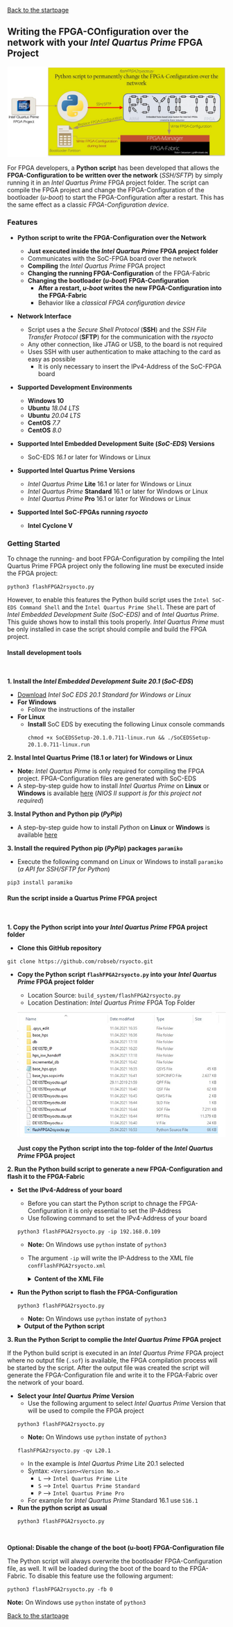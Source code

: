 [Back to the startpage](https://github.com/robseb/rsyocto)


## Writing the FPGA-COnfiguration over the network with your *Intel Quartus Prime* FPGA Project


![Alt text](flashFPGASymbol.jpg?raw=true "Symbol Python script")
<br>


For FPGA developers, a **Python script** has been developed that allows the **FPGA-Configuration to be written over the network** (*SSH/SFTP*) by simply running it in an *Intel Quartus Prime* FPGA project folder. The script can compile the FPGA project and change the FPGA-Configuration of the bootloader (*u-boot*) to start the FPGA-Configuration after a restart. This has the same effect as a classic *FPGA-Configuration device*. 

### Features

* **Python script to write the FPGA-Configuration over the Network**
    * **Just executed inside the *Intel Quartus Prime* FPGA project folder**
    * Communicates with the SoC-FPGA board over the network
    * **Compiling** the *Intel Quartus Prime* FPGA project 
    * **Changing the running FPGA-Configuration** of the FPGA-Fabric
    * **Changing the bootloader (*u-boot*) FPGA-Configuration**
        * **After a restart, *u-boot* writes the new FPGA-Configuration into the FPGA-Fabric** 
        * Behavior like a *classical FPGA configuration device*
* **Network Interface**
    * Script uses a the *Secure Shell Protocol* (**SSH**) and the *SSH File Transfer Protocol* (**SFTP**) for the communication with the *rsyocto*
    * Any other connection, like JTAG or USB, to the board is not required
    * Uses SSH with user authentication to make attaching to the card as easy as possible 
        * It is only necessary to insert the IPv4-Address of the SoC-FPGA board

* **Supported Development Environments**
    * **Windows 10**
    * **Ubuntu** *18.04 LTS*
    * **Ubuntu** *20.04 LTS*
    * **CentOS** *7.7*
    * **CentOS** *8.0*
* **Supported Intel Embedded Development Suite (*SoC-EDS*) Versions**
    * SoC-EDS *16.1* or later for Windows or Linux
* **Supported Intel Quartus Prime Versions**
    * *Intel Quartus Prime* **Lite** 16.1 or later for Windows or Linux
    * *Intel Quartus Prime* **Standard** 16.1 or later for Windows or Linux    
    * *Intel Quartus Prime* **Pro** 16.1 or later for Windows or Linux 
* **Supported Intel SoC-FPGAs running *rsyocto***
    * **Intel Cyclone V**

### Getting Started 

To chnage the running- and boot FPGA-Configuration by compiling the Intel Quartus Prime FPGA project only the following line must be executed inside the FPGA project: 
````shell
python3 flashFPGA2rsyocto.py
````

However, to enable this features  the Python build script uses the `Intel SoC-EDS Command Shell` and the `Intel Quartus Prime Shell`. 
These are part of *Intel Embedded Development Suite (*SoC-EDS*)* and of *Intel Quartus Prime*. This guide shows how to install this tools properly.
*Intel Quartus Prime* must be only installed in case the script should compile and build the FPGA project. 

#### Install development tools
<br>

**1. Install the *Intel Embedded Development Suite 20.1* (*SoC-EDS*)**

* [Download](https://fpgasoftware.intel.com/soceds/20.1/?edition=standard&platform=windows&download_manager=direct) *Intel SoC EDS 20.1 Standard for Windows or Linux*
* **For Windows**
    * Follow the instructions of the installer 
* **For Linux**
    * **Install** SoC EDS by executing the following Linux console commands
        ````shell
        chmod +x SoCEDSSetup-20.1.0.711-linux.run && ./SoCEDSSetup-20.1.0.711-linux.run
        ````

**2. Instal Intel Quartus Prime (18.1 or later) for Windows or Linux**

* **Note:** *Intel Quartus Pirme* is only required for compiling the FPGA project. FPGA-Configuration files are generated with SoC-EDS 
*   A step-by-step guide how to install *Intel Quartus Prime* on **Linux** or **Windows** is available [here](https://github.com/robseb/NIOSII_EclipseCompProject#i-installment-of-intel-quartus-prime-191-and-201-with-nios-ii-support) (*NIOS II support is for this project not required*)

**3. Instal Python and Python pip (*PyPip*)**

*  A step-by-step guide how to install *Python* on **Linux** or **Windows** is available [here](https://github.com/robseb/NIOSII_EclipseCompProject#i-installment-of-intel-quartus-prime-191-and-201-with-nios-ii-support)


**3. Install the required Python pip (*PyPip*) packages `paramiko`**

* Execute the following command on Linux or Windows to install `paramiko` (*a API for SSH/SFTP for Python*)
````shell
pip3 install paramiko
````

#### Run the script inside a Quartus Prime FPGA project
<br>

**1. Copy the Python script into your *Intel Quartus Prime* FPGA project folder**

* **Clone this GitHub repository**
````shell
git clone https://github.com/robseb/rsyocto.git
````

* **Copy the Python script `flashFPGA2rsyocto.py` into your *Intel Quartus Prime* FPGA project folder**
    * Location Source: `build_system/flashFPGA2rsyocto.py`
    * Location Destination: *Intel Quartus Prime* FPGA Top Folder

    ![Alt text](flashFPGAQuartus.jpg?raw=true "Symbol Python script")
    
    **Just copy the Python script into the top-folder of the *Intel Quartus Prime* FPGA project**


**2. Run the Python build script to generate a new FPGA-Configuration and flash it to the FPGA-Fabric**

* **Set the IPv4-Address of your board**
    * Before you can start the Python script to chnage the FPGA-Configuration it is only essential to set the IP-Address
    * Use following command to set the IPv4-Address of your board
    ````shell
    python3 flashFPGA2rsyocto.py -ip 192.168.0.109 
    ````
    * **Note:** On Windows use `python` instate of `python3`
    * The argument `-ip` will write the IP-Address to the XML file `confFlashFPGA2rsyocto.xml`
        <details>
            <summary><strong>Content of the XML File</strong></summary>
            <a name="Pos0"></a>

        ````xml
        <?xml version="1.0" encoding = "UTF-8" ?>
        <!-- Used by the Python script "flashFPGA2rsyocto.py" -->
        <!-- to store the settings of the used development board -->
        <!-- Description: -->
        <!-- item "board"  The Settings for the baord (Only one item allowed) -->
        <!-- L "set_ip"        => The IPv4 Address of the board -->
        <!-- L "set_user"      => The Linux User name of the board  -->
        <!-- L "set_password"  => The Linux User password of the board  -->
        <!-- L "set_flashBoot" => Enable or Disable of the writing of the u-boot bootloader FPGA-Configuration file -->
        <!--    L "Y"  => Enable | "N" => Disable  -->
        <!-- set_quartus_prime_ver Intel Quartus Prime Version to use <Version><Version No> -->
        <!--    L -> Quartus Prime Lite      (e.g. L16.1)  -->
        <!--    S -> Quartus Prime Standard  (e.g. S18.1)  -->
        <!--    P -> Quartus Prime Pro       (e.g. P20.1)  --> 
        <FlashFPGA2Linux>
            <board set_ip="192.168.0.109" set_user="root" set_pw="eit" set_flashBoot="Y" set_quartus_prime_ver="L20.1" />
        </FlashFPGA2Linux>
        ````
        </details>

* **Run the Python script to flash the FPGA-Configuration**
    ````shell
    python3 flashFPGA2rsyocto.py
    ````
    * **Note:** On Windows use `python` instate of `python3`
    <details>
    <summary><strong>Output of the Python script</strong></summary>
    <a name="Pos0"></a>
        
    ````shell
    [INFO] A valid Intel Quartus Prime Cyclone V SoC-FPGA project was found
    [INFO] Start to establish a SSH connection to the SoC-FPGA board with rsyocto
    [INFO] SSH Connection established to rsyocto (83% free disk space remains on the rootfs)
    [INFO] Generating a new FPGA-Configuration file for configuration with the Linux
    [INFO] Generating a new FPGA-Configuration file for configuration during boot
    [INFO] Starting SFTP Data transfer!
    [INFO] Cleanup SSH- and SFTP connection to rsyocto
    [INFO] Start coping the new Linux FPGA-Configuration file to rsyocto
    [INFO] Changing the FPGA-Configuration of FPGA-Fabric with the new one
    [INFO] Running FPGA-Configuration was changed successfully
    [INFO] Removing the old bootloader FPGA-Configuration from rsyocto
    [INFO] Copying the new bootloader FPGA-Configuration to rsyocto
    [INFO] Bootloader FPGA-Configuration was changed successfully
    [INFO] Cleanup SSH- and SFTP connection to rsyocto
    [INFO] SSH Thread and SFTP Data transfer done
    [SUCCESS] Support the author Robin Sebastian (git@robseb.de)
    ````
    </details>

**3. Run the Python Script to complie the *Intel Quartus Prime* FPGA project**

If the Python build script is executed in an *Intel Quartus Prime* FPGA project
where no output file (`.sof`) is available, the FPGA compilation process will be started by the script.
After the output file was created the script will generate the FPGA-Configuration file
and write it to the FPGA-Fabric over the network of your board.

* **Select your *Intel Quartus Prime* Version**
    * Use the following argument to select *Intel Quartus Prime* Version that will be used to compile the FPGA project
    ````shell
    python3 flashFPGA2rsyocto.py
    ````
    * **Note:** On Windows use `python` instate of `python3`
    ````shell
    flashFPGA2rsyocto.py -qv L20.1
    ````
    * In the example is *Intel Quartus Prime* Lite 20.1 selected
    * Syntax: `<Version><Version No.>`
        * `L` --> `Intel Quartus Prime Lite`  
        * `S` --> `Intel Quartus Prime Standard`
        * `P` --> `Intel Quartus Prime Pro`
    * For example for *Intel Quartus Prime* Standard 16.1 use `S16.1`
* **Run the python script as usual**
    ````shell
    python3 flashFPGA2rsyocto.py
    ````
<br>


**Optional: Disable the change of the boot (u-boot) FPGA-Configuration file**

The Python script will always overwrite the bootloader FPGA-Configuration file, as well. 
It will be loaded during the boot of the board to the FPGA-Fabric. To disable this feature use the 
following argument:
````shell
python3 flashFPGA2rsyocto.py -fb 0 
````
**Note:** On Windows use `python` instate of `python3`



[Back to the startpage](https://github.com/robseb/rsyocto)
